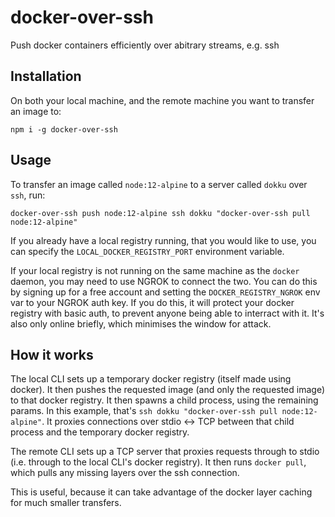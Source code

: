 # docker-over-ssh

Push docker containers efficiently over abitrary streams, e.g. ssh

## Installation

On both your local machine, and the remote machine you want to transfer an image to:

```
npm i -g docker-over-ssh
```

## Usage

To transfer an image called `node:12-alpine` to a server called `dokku` over `ssh`, run:

```
docker-over-ssh push node:12-alpine ssh dokku "docker-over-ssh pull node:12-alpine"
```

If you already have a local registry running, that you would like to use, you can specify the `LOCAL_DOCKER_REGISTRY_PORT` environment variable.

If your local registry is not running on the same machine as the `docker` daemon, you may need to use NGROK to connect the two. You can do this by signing up for a free account and setting the `DOCKER_REGISTRY_NGROK` env var to your NGROK auth key. If you do this, it will protect your docker registry with basic auth, to prevent anyone being able to interract with it. It's also only online briefly, which minimises the window for attack.

## How it works

The local CLI sets up a temporary docker registry (itself made using docker). It then pushes the requested image (and only the requested image) to that docker registry. It then spawns a child process, using the remaining params. In this example, that's `ssh dokku "docker-over-ssh pull node:12-alpine"`. It proxies connections over stdio <-> TCP between that child process and the temporary docker registry.

The remote CLI sets up a TCP server that proxies requests through to stdio (i.e. through to the local CLI's docker registry). It then runs `docker pull`, which pulls any missing layers over the ssh connection.

This is useful, because it can take advantage of the docker layer caching for much smaller transfers.
